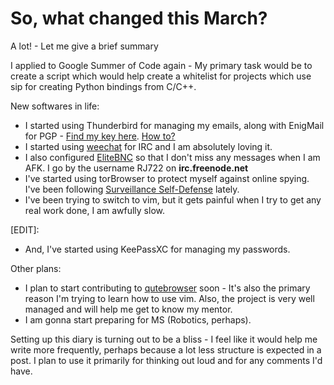 # So, what changed this March?

A lot! - Let me give a brief summary

I applied to Google Summer of Code again - My primary task would be to create a
script which would help create a whitelist for projects which use sip for
creating Python bindings from C/C++.


New softwares in life:
- I started using Thunderbird for managing my emails, along with EnigMail for
PGP - [Find my key here](https://rj722.tech/public.txt). [How to?](https://ssd.eff.org/en/module/how-use-pgp-mac-os-x)
- I started using [weechat](https://weechat.org/) for IRC and I am absolutely
loving it.
- I also configured [EliteBNC](https://www.elitebnc.org/) so that I don't miss
any messages when I am AFK. I go by the username RJ722 on **irc.freenode.net**
- I've started using torBrowser to protect myself against online spying. I've
been following [Surveillance Self-Defense](https://ssd.eff.org) lately.
- I've been trying to switch to vim, but it gets painful when I try to get any
real work done, I am awfully slow.

[EDIT]:
- And, I've started using KeePassXC for managing my passwords.

Other plans:

- I plan to start contributing to [qutebrowser](https://www.qutebrowser.org)
soon - It's also the primary reason I'm trying to learn how to use vim. Also,
the project is very well managed and will help me get to know my mentor.
- I am gonna start preparing for MS (Robotics, perhaps).

Setting up this diary is turning out to be a bliss - I feel like it would help
me write more frequently, perhaps because a lot less structure is expected in a
post. I plan to use it primarily for thinking out loud and for any comments I'd
have.

